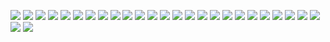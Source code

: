 ![](https://media.discordapp.net/attachments/1054334432250703913/1205418203963068436/Untitled176_20240209004131.png?ex=65d84c2f&is=65c5d72f&hm=bc7942ae305f2b59fb9470116903fd59fe92e9cd9f6805fc142f28cb04c83453&=&format=webp&quality=lossless) ![
](https://media.discordapp.net/attachments/1054334432250703913/1205417347159167006/Untitled176_20240209003804.png?ex=65d84b63&is=65c5d663&hm=06f53e14444120a90af2a8e1ca8ae6b70db10c6f89bf50434cb8dbe6ef5ee114&=&format=webp&quality=lossless) ![
](https://images-wixmp-ed30a86b8c4ca887773594c2.wixmp.com/f/1cfc98d8-534a-4950-93d7-df92390e3212/d9tkc6u-662455df-f016-4861-9465-7fd7b0a63c20.png?token=eyJ0eXAiOiJKV1QiLCJhbGciOiJIUzI1NiJ9.eyJzdWIiOiJ1cm46YXBwOjdlMGQxODg5ODIyNjQzNzNhNWYwZDQxNWVhMGQyNmUwIiwiaXNzIjoidXJuOmFwcDo3ZTBkMTg4OTgyMjY0MzczYTVmMGQ0MTVlYTBkMjZlMCIsIm9iaiI6W1t7InBhdGgiOiJcL2ZcLzFjZmM5OGQ4LTUzNGEtNDk1MC05M2Q3LWRmOTIzOTBlMzIxMlwvZDl0a2M2dS02NjI0NTVkZi1mMDE2LTQ4NjEtOTQ2NS03ZmQ3YjBhNjNjMjAucG5nIn1dXSwiYXVkIjpbInVybjpzZXJ2aWNlOmZpbGUuZG93bmxvYWQiXX0.5zfxZTMEAjLvuRsFEv120QE7muwhtds5zhE1hmeo5sE) ![
](https://supplies.ju.mp/assets/images/gallery02/57d75915.gif?v=6a50b904) ![
](https://supplies.ju.mp/assets/images/gallery01/55c8ab27.png?v=6a50b904) ![
](https://supplies.ju.mp/assets/images/gallery01/0b220424.gif?v=6a50b904) ![
](https://64.media.tumblr.com/c7c67a4df0bdff69a839cd7d7bc5af25/tumblr_inline_owugreYwlU1u5rvwj_500.png) ![
](https://64.media.tumblr.com/06ee9bc4d00b1ef238cb2f118cc9684f/tumblr_pc0rtdI6bR1xzybrpo4_100.png) ![
](https://wilardo.crd.co/assets/images/gallery13/32659efd.gif?v=b62e9456) ![
](https://wilardo.crd.co/assets/images/gallery10/202f7b66.png?v=b62e9456) ![
](https://wilardo.crd.co/assets/images/gallery08/eed9c4dc.png?v=b62e9456) ![
](https://wilardo.crd.co/assets/images/gallery08/f9b581cc.png?v=b62e9456) ![
](https://wilardo.crd.co/assets/images/gallery08/3772904c.png?v=b62e9456) ![
](https://wilardo.crd.co/assets/images/gallery08/807c19e9.png?v=b62e9456) ![
](https://wilardo.crd.co/assets/images/gallery10/2390d8eb.png?v=b62e9456) ![
](https://wilardo.crd.co/assets/images/gallery10/45ab6418.png?v=b62e9456) ![
](https://wilardo.crd.co/assets/images/gallery10/0337f01e.png?v=b62e9456) ![
](https://wilardo.crd.co/assets/images/gallery10/b5874dfb.png?v=b62e9456) ![
](https://wilardo.crd.co/assets/images/gallery10/dd41a2eb.png?v=b62e9456) ![
](https://wilardo.crd.co/assets/images/gallery11/50df0853.jpg?v=b62e9456) ![
](https://wilardo.crd.co/assets/images/gallery13/92df5a7c.png?v=b62e9456) ![
](https://wilardo.crd.co/assets/images/gallery13/da22db92.png?v=b62e9456) ![
](https://wilardo.crd.co/assets/images/gallery13/535833db.png?v=b62e9456) ![
](https://wilardo.crd.co/assets/images/gallery16/c0252777.png?v=b62e9456) ![
](https://wilardo.crd.co/assets/images/gallery16/278a6290.png?v=b62e9456) ![
](https://wilardo.crd.co/assets/images/gallery16/c730583f.gif?v=b62e9456) ![
](https://wilardo.crd.co/assets/images/gallery16/ffe52cd3.png?v=b62e9456)

<!--
**fennebat/fennebat** is a ✨ _special_ ✨ repository because its `README.md` (this file) appears on your GitHub profile.

Here are some ideas to get you started:

- 🔭 I’m currently working on ...
- 🌱 I’m currently learning ...
- 👯 I’m looking to collaborate on ...
- 🤔 I’m looking for help with ...
- 💬 Ask me about ...
- 📫 How to reach me: ...
- 😄 Pronouns: ...
- ⚡ Fun fact: ...
-->
